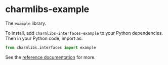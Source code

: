 # charmlibs-example

The `example` library.

To install, add `charmlibs-interfaces-example` to your Python dependencies. Then in your Python code, import as:

```py
from charmlibs.interfaces import example
```

See the [reference documentation](https://documentation.ubuntu.com/charmlibs/reference/charmlibs/interfaces/example) for more.
